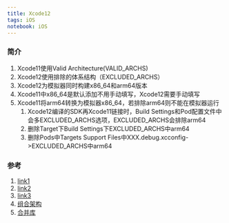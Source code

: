 ```yaml
---
title: Xcode12
tags: iOS
notebook: iOS 
---
```


### 简介

1. Xcode11使用Valid Architecture(VALID_ARCHS)
2. Xcode12使用排除的体系结构（EXCLUDED_ARCHS）
3. Xcode12为模拟器同时构建x86_64和arm64版本
4. Xcode11中x86_64是默认添加不用手动填写，Xcode12需要手动填写
5. Xcode11将arm64转换为模拟器x86_64，若排除arm64则不能在模拟器运行
    1. Xcode12编译的SDK再Xcode11链接时，Build Settings和Pod配置文件中会多EXCLUDED_ARCHS选项，EXCLUDED_ARCHS会排除arm64
    2. 删除Target下Build Settings下EXCLUDED_ARCHS中arm64
    3. 删除Pods中Targets Support Files中XXX.debug.xcconfig->EXCLUDED_ARCHS中arm64

### 参考

1. [link1](https://medium.com/@khushwanttanwar/xcode-12-compilation-errors-while-running-with-ios-14-simulators-5731c91326e9)
2. [link2](https://apontious.com/2020/08/23/arm-wrestling-your-ios-simulator-builds/)
3. [link3](https://medium.com/@johny.urgiles/wrestling-with-xcode-12-and-arm64-6c7977922abb)
4. [组合架构](https://juejin.cn/post/6883055840039813128)
5. [合并库](https://www.jianshu.com/p/5f896321b1ea)
